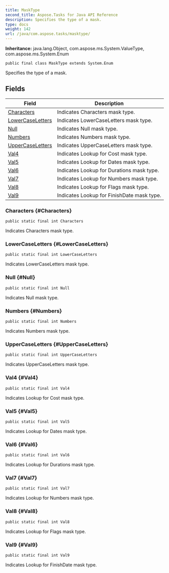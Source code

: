```yaml
---
title: MaskType
second_title: Aspose.Tasks for Java API Reference
description: Specifies the type of a mask.
type: docs
weight: 142
url: /java/com.aspose.tasks/masktype/
---
```


**Inheritance:**
java.lang.Object, com.aspose.ms.System.ValueType, com.aspose.ms.System.Enum
```
public final class MaskType extends System.Enum
```

Specifies the type of a mask.
## Fields

| Field | Description |
| --- | --- |
| [Characters](#Characters) | Indicates Characters mask type. |
| [LowerCaseLetters](#LowerCaseLetters) | Indicates LowerCaseLetters mask type. |
| [Null](#Null) | Indicates Null mask type. |
| [Numbers](#Numbers) | Indicates Numbers mask type. |
| [UpperCaseLetters](#UpperCaseLetters) | Indicates UpperCaseLetters mask type. |
| [Val4](#Val4) | Indicates Lookup for Cost mask type. |
| [Val5](#Val5) | Indicates Lookup for Dates mask type. |
| [Val6](#Val6) | Indicates Lookup for Durations mask type. |
| [Val7](#Val7) | Indicates Lookup for Numbers mask type. |
| [Val8](#Val8) | Indicates Lookup for Flags mask type. |
| [Val9](#Val9) | Indicates Lookup for FinishDate mask type. |
### Characters {#Characters}
```
public static final int Characters
```


Indicates Characters mask type.

### LowerCaseLetters {#LowerCaseLetters}
```
public static final int LowerCaseLetters
```


Indicates LowerCaseLetters mask type.

### Null {#Null}
```
public static final int Null
```


Indicates Null mask type.

### Numbers {#Numbers}
```
public static final int Numbers
```


Indicates Numbers mask type.

### UpperCaseLetters {#UpperCaseLetters}
```
public static final int UpperCaseLetters
```


Indicates UpperCaseLetters mask type.

### Val4 {#Val4}
```
public static final int Val4
```


Indicates Lookup for Cost mask type.

### Val5 {#Val5}
```
public static final int Val5
```


Indicates Lookup for Dates mask type.

### Val6 {#Val6}
```
public static final int Val6
```


Indicates Lookup for Durations mask type.

### Val7 {#Val7}
```
public static final int Val7
```


Indicates Lookup for Numbers mask type.

### Val8 {#Val8}
```
public static final int Val8
```


Indicates Lookup for Flags mask type.

### Val9 {#Val9}
```
public static final int Val9
```


Indicates Lookup for FinishDate mask type.

